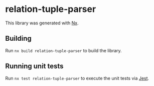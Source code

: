 # relation-tuple-parser

This library was generated with [Nx](https://nx.dev).

## Building

Run `nx build relation-tuple-parser` to build the library.

## Running unit tests

Run `nx test relation-tuple-parser` to execute the unit tests via [Jest](https://jestjs.io).
